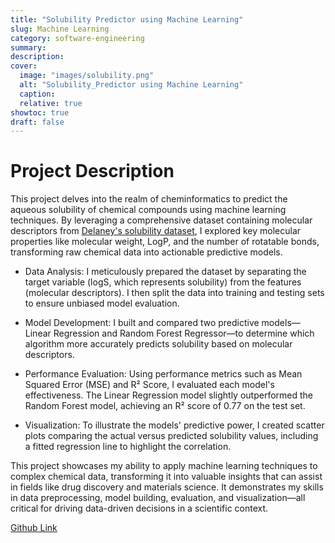 ```yaml
---
title: "Solubility Predictor using Machine Learning"
slug: Machine Learning
category: software-engineering
summary:
description:
cover:
  image: "images/solubility.png" 
  alt: "Solubility_Predictor using Machine Learning"
  caption:
  relative: true
showtoc: true
draft: false
---
```


# Project Description

This project delves into the realm of cheminformatics to predict the aqueous solubility of chemical compounds using machine learning techniques. By leveraging a comprehensive dataset containing molecular descriptors from [Delaney's solubility dataset]('https://raw.githubusercontent.com/dataprofessor/data/master/delaney_solubility_with_descriptors.csv'), I explored key molecular properties like molecular weight, LogP, and the number of rotatable bonds, transforming raw chemical data into actionable predictive models.

- Data Analysis: I meticulously prepared the dataset by separating the target variable (logS, which represents solubility) from the features (molecular descriptors). I then split the data into training and testing sets to ensure unbiased model evaluation.

- Model Development: I built and compared two predictive models—Linear Regression and Random Forest Regressor—to determine which algorithm more accurately predicts solubility based on molecular descriptors.

- Performance Evaluation: Using performance metrics such as Mean Squared Error (MSE) and R² Score, I evaluated each model's effectiveness. The Linear Regression model slightly outperformed the Random Forest model, achieving an R² score of 0.77 on the test set.

- Visualization: To illustrate the models' predictive power, I created scatter plots comparing the actual versus predicted solubility values, including a fitted regression line to highlight the correlation.

This project showcases my ability to apply machine learning techniques to complex chemical data, transforming it into valuable insights that can assist in fields like drug discovery and materials science. It demonstrates my skills in data preprocessing, model building, evaluation, and visualization—all critical for driving data-driven decisions in a scientific context.



[Github Link](https://github.com/The-alpha-male/Solubility_Predictor_using_Machine-learning.git)
